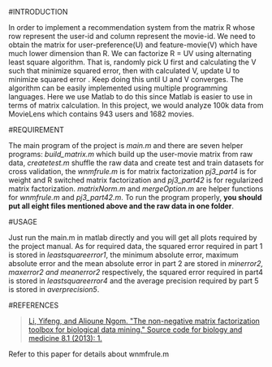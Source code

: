 #INTRODUCTION

In order to implement a recommendation system from the matrix R whose row represent the user-id and column represent the movie-id. We need to obtain the matrix for user-preference(U) and feature-movie(V) which have much lower dimension than R. We can factorize R = UV using alternating least square algorithm. That is, randomly pick U first and calculating the V such that minimize squared error, then with calculated V, update U to minimize squared error . Keep doing this until U and V converges. The algorithm can be easily implemented using multiple programming languages. Here we use Matlab to do this since Matlab is easier to use in terms of matrix calculation. In this project, we would analyze 100k data from MovieLens which contains 943 users and 1682 movies.

#REQUIREMENT

The main program of the project is *main.m* and there are seven helper programs: *build_matrix.m* which build up the user-movie matrix from raw data, *createtest.m* shuffle the raw data and create test and train datasets for cross validation, the *wnmfrule.m* is for matrix factorization *pj3_part4* is for weight and R switched matrix factorization and *pj3_part42* is for regularized matrix factorization. *matrixNorm.m* and *mergeOption.m* are helper functions for *wnmfrule.m* and *pj3_part42.m*. To run the program properly, **you should put all eight files mentioned above and the raw data in one folder**.

#USAGE

Just run the main.m in matlab directly and you will get all plots required by the project manual. As for required data, the squared error required in part 1 is stored in *leastsquareerror1*, the minimum absolute error, maximum absolute error and the mean absolute error in part 2 are stored in *minerror2, maxerror2 and meanerror2* respectively, the squared error required in part4 is stored in *leastsquareerror4* and the average precision required by part 5 is stored in *averprecision5*.

#REFERENCES

>[Li, Yifeng, and Alioune Ngom. "The non-negative matrix factorization toolbox for biological data mining." Source code for biology and medicine 8.1 (2013): 1.](http://download.springer.com/static/pdf/925/art%253A10.1186%252F1751-0473-8-10.pdf?originUrl=http%3A%2F%2Flink.springer.com%2Farticle%2F10.1186%2F1751-0473-8-10&token2=exp=1457065702~acl=%2Fstatic%2Fpdf%2F925%2Fart%25253A10.1186%25252F1751-0473-8-10.pdf%3ForiginUrl%3Dhttp%253A%252F%252Flink.springer.com%252Farticle%252F10.1186%252F1751-0473-8-10*~hmac=0cc44e40b6eac4ad8f4bcb3645c7432ec9733460444eda7c65f9b2da6d46cda6)

Refer to this paper for details about wnmfrule.m

